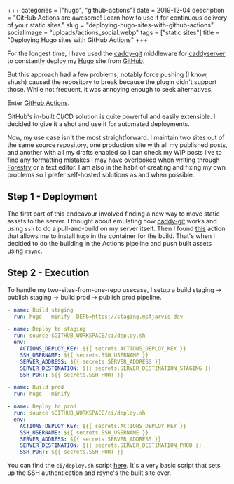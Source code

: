 +++
categories = ["hugo", "github-actions"]
date = 2019-12-04
description = "GitHub Actions are awesome! Learn how to use it for continuous delivery of your static sites."
slug = "deploying-hugo-sites-with-github-actions"
socialImage = "uploads/actions_social.webp"
tags = ["static sites"]
title = "Deploying Hugo sites with GitHub Actions"
+++

For the longest time, I have used the [caddy-git] middleware for [caddyserver](https://caddyserver.com) to constantly deploy my [Hugo](https://gohugo.io) site from [GitHub](https://github.com/msfjarvis/msfjarvis.dev).

But this approach had a few problems, notably force pushing (I know, shush) caused the repository to break because the plugin didn't support those. While not frequent, it was annoying enough to seek alternatives.

Enter [GitHub Actions](https://github.com/features/actions).

GitHub's in-built CI/CD solution is quite powerful and easily extensible. I decided to give it a shot and use it for automated deployments.

Now, my use case isn't the most straightforward. I maintain two sites out of the same source repository, one production site with all my published posts, and another with all my drafts enabled so I can check my WIP posts live to find any formatting mistakes I may have overlooked when writing through [Forestry](https://forestry.io) or a text editor. I am also in the habit of creating and fixing my own problems so I prefer self-hosted solutions as and when possible.

## Step 1 - Deployment

The first part of this endeavour involved finding a new way to move static assets to the server. I thought about emulating how [caddy-git] works and using `ssh` to do a pull-and-build on my server itself. Then I found [this](https://github.com/peaceiris/actions-hugo) action that allows me to install `hugo` in the container for the build. That's when I decided to do the building in the Actions pipeline and push built assets using `rsync`.

## Step 2 - Execution

To handle my two-sites-from-one-repo usecase, I setup a build staging -> publish staging -> build prod -> publish prod pipeline.

```yaml
- name: Build staging
  run: hugo --minify -DEFb=https://staging.msfjarvis.dev

- name: Deploy to staging
  run: source $GITHUB_WORKSPACE/ci/deploy.sh
  env:
    ACTIONS_DEPLOY_KEY: ${{ secrets.ACTIONS_DEPLOY_KEY }}
    SSH_USERNAME: ${{ secrets.SSH_USERNAME }}
    SERVER_ADDRESS: ${{ secrets.SERVER_ADDRESS }}
    SERVER_DESTINATION: ${{ secrets.SERVER_DESTINATION_STAGING }}
    SSH_PORT: ${{ secrets.SSH_PORT }}

- name: Build prod
  run: hugo --minify

- name: Deploy to prod
  run: source $GITHUB_WORKSPACE/ci/deploy.sh
  env:
    ACTIONS_DEPLOY_KEY: ${{ secrets.ACTIONS_DEPLOY_KEY }}
    SSH_USERNAME: ${{ secrets.SSH_USERNAME }}
    SERVER_ADDRESS: ${{ secrets.SERVER_ADDRESS }}
    SERVER_DESTINATION: ${{ secrets.SERVER_DESTINATION_PROD }}
    SSH_PORT: ${{ secrets.SSH_PORT }}
```

You can find the `ci/deploy.sh` script [here](https://github.com/msfjarvis/msfjarvis.dev/blob/src/ci/deploy.sh). It's a very basic script that sets up the SSH authentication and rsync's the built site over.

[caddy-git]: http://github.com/abiosoft/caddy-git
